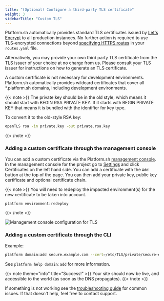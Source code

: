 ```yaml
---
title: "(Optional) Configure a third-party TLS certificate"
weight: 3
sidebarTitle: "Custom TLS"
---
```


Platform.sh automatically provides standard TLS certificates issued by [Let's Encrypt](https://letsencrypt.org/) to all production instances. No further action is required to use TLS-encrypted connections beyond [specifying HTTPS routes](/configuration/routes/https.md) in your `routes.yaml` file.

Alternatively, you may provide your own third party TLS certificate from the TLS issuer of your choice at no charge from us.  Please consult your TLS issuer for instructions on how to generate an TLS certificate.

A custom certificate is not necessary for development environments.  Platform.sh automatically provides wildcard certificates that cover all \*.platform.sh domains, including development environments.

{{< note >}}
The private key should be in the old style, which means it should start with BEGIN RSA PRIVATE KEY. If it starts with BEGIN PRIVATE KEY that means it is bundled with the identifier for key type.

To convert it to the old-style RSA key:

```bash
openTLS rsa -in private.key -out private.rsa.key
```

{{< /note >}}


### Adding a custom certificate through the management console

You can add a custom certificate via the Platform.sh [management console](/administration/web/_index.md). In the management console for the project go to [Settings](/administration/web/configure-project.md) and click Certificates on the left hand side. You can add a certificate with the `Add` button at the top of the page. You can then add your private key, public key certificate and optional certificate chain.

{{< note >}}
You will need to redeploy the impacted environment(s) for the new certificate to be taken into account.

```bash
platform environment:redeploy
```
{{< /note >}}

![Management console configuration for TLS](/images/management-console/settings-certificates.png)


### Adding a custom certificate through the CLI

Example:
```bash
platform domain:add secure.example.com --cert=/etc/TLS/private/secure-example-com.crt --key=/etc/TLS/private/secure-example-com.key
```

See `platform help domain:add` for more information.

{{< note theme="info" title="Success!" >}}
Your site should now be live, and accessible to the world (as soon as the DNS propagates).
{{< /note >}}

If something is not working see the [troubleshooting guide](/domains/troubleshoot.md) for common issues. If that doesn't help, feel free to contact support.
